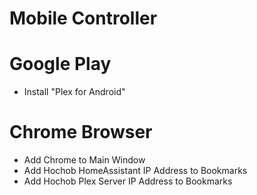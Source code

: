 # Mobile Controller

# Google Play

- Install "Plex for Android"

# Chrome Browser

- Add Chrome to Main Window
- Add Hochob HomeAssistant IP Address to Bookmarks
- Add Hochob Plex Server IP Address to Bookmarks